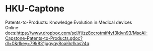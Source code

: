 # HKU-Captone
Patents-to-Products: Knowledge Evolution in Medical devices  
Online docs:https://www.dropbox.com/scl/fi/zz8ccrotmif4yf3ldvn93/MscAI-Capstone-Patents-to-Products.gdoc?dl=0&rlkey=79k831jugyqy8oai6o1kas24q
